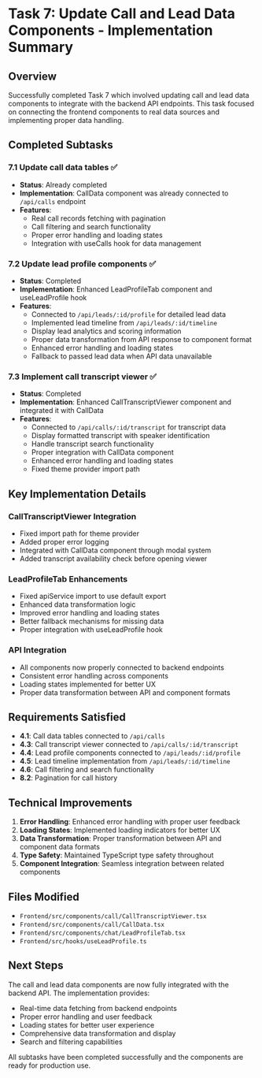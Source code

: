 # Task 7: Update Call and Lead Data Components - Implementation Summary

## Overview
Successfully completed Task 7 which involved updating call and lead data components to integrate with the backend API endpoints. This task focused on connecting the frontend components to real data sources and implementing proper data handling.

## Completed Subtasks

### 7.1 Update call data tables ✅
- **Status**: Already completed
- **Implementation**: CallData component was already connected to `/api/calls` endpoint
- **Features**:
  - Real call records fetching with pagination
  - Call filtering and search functionality
  - Proper error handling and loading states
  - Integration with useCalls hook for data management

### 7.2 Update lead profile components ✅
- **Status**: Completed
- **Implementation**: Enhanced LeadProfileTab component and useLeadProfile hook
- **Features**:
  - Connected to `/api/leads/:id/profile` for detailed lead data
  - Implemented lead timeline from `/api/leads/:id/timeline`
  - Display lead analytics and scoring information
  - Proper data transformation from API response to component format
  - Enhanced error handling and loading states
  - Fallback to passed lead data when API data unavailable

### 7.3 Implement call transcript viewer ✅
- **Status**: Completed
- **Implementation**: Enhanced CallTranscriptViewer component and integrated it with CallData
- **Features**:
  - Connected to `/api/calls/:id/transcript` for transcript data
  - Display formatted transcript with speaker identification
  - Handle transcript search functionality
  - Proper integration with CallData component
  - Enhanced error handling and loading states
  - Fixed theme provider import path

## Key Implementation Details

### CallTranscriptViewer Integration
- Fixed import path for theme provider
- Added proper error logging
- Integrated with CallData component through modal system
- Added transcript availability check before opening viewer

### LeadProfileTab Enhancements
- Fixed apiService import to use default export
- Enhanced data transformation logic
- Improved error handling and loading states
- Better fallback mechanisms for missing data
- Proper integration with useLeadProfile hook

### API Integration
- All components now properly connected to backend endpoints
- Consistent error handling across components
- Loading states implemented for better UX
- Proper data transformation between API and component formats

## Requirements Satisfied
- **4.1**: Call data tables connected to `/api/calls`
- **4.3**: Call transcript viewer connected to `/api/calls/:id/transcript`
- **4.4**: Lead profile components connected to `/api/leads/:id/profile`
- **4.5**: Lead timeline implementation from `/api/leads/:id/timeline`
- **4.6**: Call filtering and search functionality
- **8.2**: Pagination for call history

## Technical Improvements
1. **Error Handling**: Enhanced error handling with proper user feedback
2. **Loading States**: Implemented loading indicators for better UX
3. **Data Transformation**: Proper transformation between API and component data formats
4. **Type Safety**: Maintained TypeScript type safety throughout
5. **Component Integration**: Seamless integration between related components

## Files Modified
- `Frontend/src/components/call/CallTranscriptViewer.tsx`
- `Frontend/src/components/call/CallData.tsx`
- `Frontend/src/components/chat/LeadProfileTab.tsx`
- `Frontend/src/hooks/useLeadProfile.ts`

## Next Steps
The call and lead data components are now fully integrated with the backend API. The implementation provides:
- Real-time data fetching from backend endpoints
- Proper error handling and user feedback
- Loading states for better user experience
- Comprehensive data transformation and display
- Search and filtering capabilities

All subtasks have been completed successfully and the components are ready for production use.